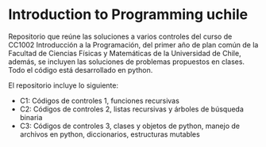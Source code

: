 # Introduction to Programming uchile
Repositorio que reúne las soluciones a varios controles del curso de CC1002 Introducción a la  Programación, del primer año de plan común de la Facultad de Ciencias Físicas y Matemáticas de la Universidad de Chile, además, se incluyen las soluciones de problemas propuestos en clases. Todo el código está desarrollado en python.

El repositorio incluye lo siguiente:

- C1: Códigos de controles 1, funciones recursivas
- C2: Códigos de controles 2, listas recursivas y árboles de búsqueda binaria
- C3: Códigos de controles 3, clases y objetos de python, manejo de archivos en python, diccionarios, estructuras mutables

